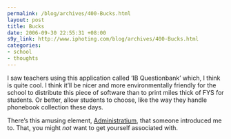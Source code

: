 ```yaml
--- 
permalink: /blog/archives/400-Bucks.html
layout: post
title: Bucks
date: 2006-09-30 22:55:31 +08:00
s9y_link: http://www.iphoting.com/blog/archives/400-Bucks.html
categories: 
- school
- thoughts
---
```

<p class="whiteline"><p>I saw teachers using this application called &#8216;IB Questionbank&#8217; which, I think is quite cool. I think it&#8217;ll be nicer and more environmentally friendly for the school to distribute this piece of software than to print miles thick of FYS for students. Or better, allow students to choose, like the way they handle phonebook collection these days.</p>
</p><p class="break"><p>There&#8217;s this amusing element, <a onclick="_gaq.push(['_trackPageview', '/extlink/en.wikipedia.org/wiki/Administratium']);"  href="http://en.wikipedia.org/wiki/Administratium">Administratium</a>, that someone introduced me to. That, you might <em>not</em> want to get yourself associated with.</p></p>
